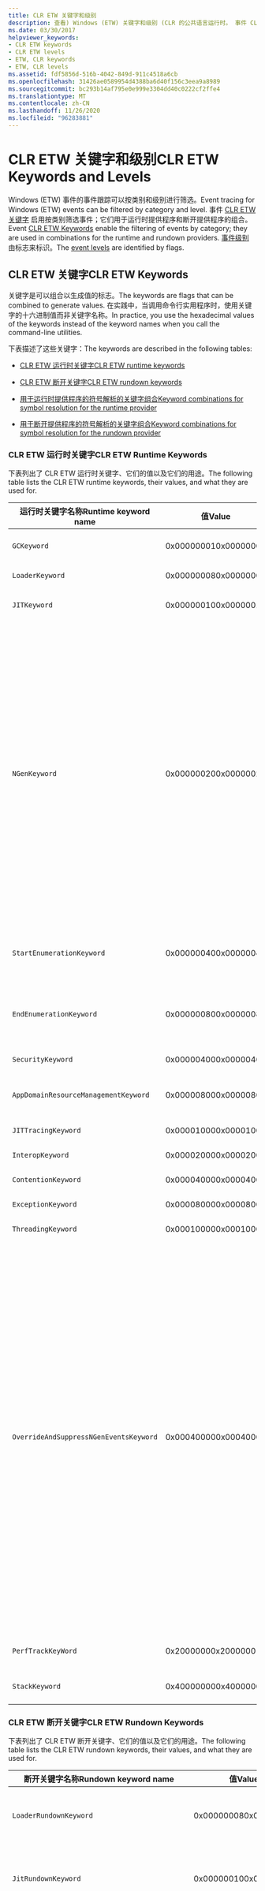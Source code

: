 ```yaml
---
title: CLR ETW 关键字和级别
description: 查看) Windows (ETW) 关键字和级别 (CLR 的公共语言运行时。 事件 CLR ETW 关键字启用按类别筛选事件。
ms.date: 03/30/2017
helpviewer_keywords:
- CLR ETW keywords
- CLR ETW levels
- ETW, CLR keywords
- ETW, CLR levels
ms.assetid: fdf5856d-516b-4042-849d-911c4518a6cb
ms.openlocfilehash: 31426ae0589954d4388ba6d40f156c3eea9a8989
ms.sourcegitcommit: bc293b14af795e0e999e3304dd40c0222cf2ffe4
ms.translationtype: MT
ms.contentlocale: zh-CN
ms.lasthandoff: 11/26/2020
ms.locfileid: "96283881"
---
```

# <a name="clr-etw-keywords-and-levels"></a><span data-ttu-id="37124-104">CLR ETW 关键字和级别</span><span class="sxs-lookup"><span data-stu-id="37124-104">CLR ETW Keywords and Levels</span></span>

<span data-ttu-id="37124-105">Windows (ETW) 事件的事件跟踪可以按类别和级别进行筛选。</span><span class="sxs-lookup"><span data-stu-id="37124-105">Event tracing for Windows (ETW) events can be filtered by category and level.</span></span> <span data-ttu-id="37124-106">事件 [CLR ETW 关键字](#clr-etw-keywords) 启用按类别筛选事件；它们用于运行时提供程序和断开提供程序的组合。</span><span class="sxs-lookup"><span data-stu-id="37124-106">Event [CLR ETW Keywords](#clr-etw-keywords) enable the filtering of events by category; they are used in combinations for the runtime and rundown providers.</span></span> <span data-ttu-id="37124-107">[事件级别](#etw-event-levels) 由标志来标识。</span><span class="sxs-lookup"><span data-stu-id="37124-107">The [event levels](#etw-event-levels) are identified by flags.</span></span>  
  
## <a name="clr-etw-keywords"></a><span data-ttu-id="37124-108">CLR ETW 关键字</span><span class="sxs-lookup"><span data-stu-id="37124-108">CLR ETW Keywords</span></span>  

 <span data-ttu-id="37124-109">关键字是可以组合以生成值的标志。</span><span class="sxs-lookup"><span data-stu-id="37124-109">The keywords are flags that can be combined to generate values.</span></span> <span data-ttu-id="37124-110">在实践中，当调用命令行实用程序时，使用关键字的十六进制值而非关键字名称。</span><span class="sxs-lookup"><span data-stu-id="37124-110">In practice, you use the hexadecimal values of the keywords instead of the keyword names when you call the command-line utilities.</span></span>  
  
 <span data-ttu-id="37124-111">下表描述了这些关键字：</span><span class="sxs-lookup"><span data-stu-id="37124-111">The keywords are described in the following tables:</span></span>  
  
- [<span data-ttu-id="37124-112">CLR ETW 运行时关键字</span><span class="sxs-lookup"><span data-stu-id="37124-112">CLR ETW runtime keywords</span></span>](#runtime)  
  
- [<span data-ttu-id="37124-113">CLR ETW 断开关键字</span><span class="sxs-lookup"><span data-stu-id="37124-113">CLR ETW rundown keywords</span></span>](#rundown)  
  
- [<span data-ttu-id="37124-114">用于运行时提供程序的符号解析的关键字组合</span><span class="sxs-lookup"><span data-stu-id="37124-114">Keyword combinations for symbol resolution for the runtime provider</span></span>](#runtime_combo)  
  
- [<span data-ttu-id="37124-115">用于断开提供程序的符号解析的关键字组合</span><span class="sxs-lookup"><span data-stu-id="37124-115">Keyword combinations for symbol resolution for the rundown provider</span></span>](#rundown_combo)  
  
<a name="runtime"></a>

### <a name="clr-etw-runtime-keywords"></a><span data-ttu-id="37124-116">CLR ETW 运行时关键字</span><span class="sxs-lookup"><span data-stu-id="37124-116">CLR ETW Runtime Keywords</span></span>  

 <span data-ttu-id="37124-117">下表列出了 CLR ETW 运行时关键字、它们的值以及它们的用途。</span><span class="sxs-lookup"><span data-stu-id="37124-117">The following table lists the CLR ETW runtime keywords, their values, and what they are used for.</span></span>  
  
|<span data-ttu-id="37124-118">运行时关键字名称</span><span class="sxs-lookup"><span data-stu-id="37124-118">Runtime keyword name</span></span>|<span data-ttu-id="37124-119">值</span><span class="sxs-lookup"><span data-stu-id="37124-119">Value</span></span>|<span data-ttu-id="37124-120">目的</span><span class="sxs-lookup"><span data-stu-id="37124-120">Purpose</span></span>|  
|--------------------------|-----------|-------------|  
|`GCKeyword`|<span data-ttu-id="37124-121">0x00000001</span><span class="sxs-lookup"><span data-stu-id="37124-121">0x00000001</span></span>|<span data-ttu-id="37124-122">启用 [垃圾回收事件](garbage-collection-etw-events.md)的回收。</span><span class="sxs-lookup"><span data-stu-id="37124-122">Enables the collection of [garbage collection events](garbage-collection-etw-events.md).</span></span>|  
|`LoaderKeyword`|<span data-ttu-id="37124-123">0x00000008</span><span class="sxs-lookup"><span data-stu-id="37124-123">0x00000008</span></span>|<span data-ttu-id="37124-124">启用 [加载程序事件](loader-etw-events.md)的回收。</span><span class="sxs-lookup"><span data-stu-id="37124-124">Enables the collection of [loader events](loader-etw-events.md).</span></span>|  
|`JITKeyword`|<span data-ttu-id="37124-125">0x00000010</span><span class="sxs-lookup"><span data-stu-id="37124-125">0x00000010</span></span>|<span data-ttu-id="37124-126">启用 [实时 (JIT) 事件](jit-tracing-etw-events.md)的回收。</span><span class="sxs-lookup"><span data-stu-id="37124-126">Enables the collection of [just-in-time (JIT) events](jit-tracing-etw-events.md).</span></span>|  
|`NGenKeyword`|<span data-ttu-id="37124-127">0x00000020</span><span class="sxs-lookup"><span data-stu-id="37124-127">0x00000020</span></span>|<span data-ttu-id="37124-128">启用本机映像方法（由本机映像生成器 Ngen.exe 处理的方法）的事件的收集；与 `StartEnumerationKeyword` 和 `EndEnumerationKeyword`一起使用。</span><span class="sxs-lookup"><span data-stu-id="37124-128">Enables the collection of events for native image methods (methods processed by the Native Image Generator, Ngen.exe); used with `StartEnumerationKeyword` and `EndEnumerationKeyword`.</span></span> <span data-ttu-id="37124-129">此关键字具有高开销。</span><span class="sxs-lookup"><span data-stu-id="37124-129">This keyword has high overhead.</span></span> <span data-ttu-id="37124-130">它将在每个加载的 NGen 模块内生成每个方法的事件。</span><span class="sxs-lookup"><span data-stu-id="37124-130">It generates events for every method inside every loaded NGen module.</span></span> <span data-ttu-id="37124-131">只要有可能，我们建议使用由分析工具生成的程序数据库 (PDB) 从 NGen 模块检索有关方法的信息，而不是使用此关键字。</span><span class="sxs-lookup"><span data-stu-id="37124-131">Whenever possible, instead of using this keyword, we recommend that you use the program databases (PDBs) generated by profiling tools to retrieve information about methods from NGen modules.</span></span> <span data-ttu-id="37124-132">另请参阅此表后面的 `OverrideAndSuppressNGenEventsKeyword` 。</span><span class="sxs-lookup"><span data-stu-id="37124-132">See also `OverrideAndSuppressNGenEventsKeyword` later in this table.</span></span>|  
|`StartEnumerationKeyword`|<span data-ttu-id="37124-133">0x00000040</span><span class="sxs-lookup"><span data-stu-id="37124-133">0x00000040</span></span>|<span data-ttu-id="37124-134">启用运行时中所有方法的枚举；与 `NGenKeyword`配合使用。</span><span class="sxs-lookup"><span data-stu-id="37124-134">Enables the enumeration of all the methods in the runtime; used in conjunction with `NGenKeyword`.</span></span>|  
|`EndEnumerationKeyword`|<span data-ttu-id="37124-135">0x00000080</span><span class="sxs-lookup"><span data-stu-id="37124-135">0x00000080</span></span>|<span data-ttu-id="37124-136">启用运行时中销毁的所有方法的枚举；与 `JITKeyword` 和 `NGenKeyword`配合使用。</span><span class="sxs-lookup"><span data-stu-id="37124-136">Enables the enumeration of all the methods destroyed in the runtime; used in conjunction with `JITKeyword` and `NGenKeyword`.</span></span>|  
|`SecurityKeyword`|<span data-ttu-id="37124-137">0x00000400</span><span class="sxs-lookup"><span data-stu-id="37124-137">0x00000400</span></span>|<span data-ttu-id="37124-138">启用 [安全事件](security-etw-events.md)的回收。</span><span class="sxs-lookup"><span data-stu-id="37124-138">Enables the collection of [security events](security-etw-events.md).</span></span>|  
|`AppDomainResourceManagementKeyword`|<span data-ttu-id="37124-139">0x00000800</span><span class="sxs-lookup"><span data-stu-id="37124-139">0x00000800</span></span>|<span data-ttu-id="37124-140">启用应用程序域级别的资源监视事件的回收。</span><span class="sxs-lookup"><span data-stu-id="37124-140">Enables the collection of resource monitoring events at an application domain level.</span></span>|  
|`JITTracingKeyword`|<span data-ttu-id="37124-141">0x00001000</span><span class="sxs-lookup"><span data-stu-id="37124-141">0x00001000</span></span>|<span data-ttu-id="37124-142">启用 [JIT 跟踪事件](jit-tracing-etw-events.md)的回收。</span><span class="sxs-lookup"><span data-stu-id="37124-142">Enables the collection of [JIT tracing events](jit-tracing-etw-events.md).</span></span>|  
|`InteropKeyword`|<span data-ttu-id="37124-143">0x00002000</span><span class="sxs-lookup"><span data-stu-id="37124-143">0x00002000</span></span>|<span data-ttu-id="37124-144">启用 [互操作事件](interop-etw-events.md)的回收。</span><span class="sxs-lookup"><span data-stu-id="37124-144">Enables the collection of [interop events](interop-etw-events.md).</span></span>|  
|`ContentionKeyword`|<span data-ttu-id="37124-145">0x00004000</span><span class="sxs-lookup"><span data-stu-id="37124-145">0x00004000</span></span>|<span data-ttu-id="37124-146">启用 [争用事件](contention-etw-events.md)的回收。</span><span class="sxs-lookup"><span data-stu-id="37124-146">Enables the collection of [contention events](contention-etw-events.md).</span></span>|  
|`ExceptionKeyword`|<span data-ttu-id="37124-147">0x00008000</span><span class="sxs-lookup"><span data-stu-id="37124-147">0x00008000</span></span>|<span data-ttu-id="37124-148">启用 [异常事件](exception-thrown-v1-etw-event.md)的回收。</span><span class="sxs-lookup"><span data-stu-id="37124-148">Enables the collection of [exception events](exception-thrown-v1-etw-event.md).</span></span>|  
|`ThreadingKeyword`|<span data-ttu-id="37124-149">0x00010000</span><span class="sxs-lookup"><span data-stu-id="37124-149">0x00010000</span></span>|<span data-ttu-id="37124-150">启用 [线程池事件](thread-pool-etw-events.md)的回收。</span><span class="sxs-lookup"><span data-stu-id="37124-150">Enables the collection of [thread pool events](thread-pool-etw-events.md).</span></span>|  
|`OverrideAndSuppressNGenEventsKeyword`|<span data-ttu-id="37124-151">0x00040000</span><span class="sxs-lookup"><span data-stu-id="37124-151">0x00040000</span></span>|<span data-ttu-id="37124-152"> (在 .NET Framework 4.5 及更高版本中可用。 ) 禁止显示高开销 `NGenKeyword` 关键字，并防止生成 NGen 模块内的方法的事件。</span><span class="sxs-lookup"><span data-stu-id="37124-152">(Available in the  .NET Framework 4.5 and later.) Suppresses the high-overhead `NGenKeyword` keyword and prevents the generation of events for methods that are inside NGen modules.</span></span> <span data-ttu-id="37124-153">从 .NET Framework 4.5 开始，分析工具应同时使用 `OverrideAndSuppressNGenEventsKeyword` 和 `NGenKeyword` 来禁止生成 NGen 模块中的方法的事件。</span><span class="sxs-lookup"><span data-stu-id="37124-153">Starting with the .NET Framework 4.5, profiling tools should use `OverrideAndSuppressNGenEventsKeyword` and `NGenKeyword` together to suppress the generation of events for methods in NGen modules.</span></span> <span data-ttu-id="37124-154">这使分析工具能够使用更高效的 NGen PDB 来获取 NGen 模块中方法的相关信息。</span><span class="sxs-lookup"><span data-stu-id="37124-154">This enables the profiling tool to use the more efficient NGen PDBs to get information about methods in NGen modules.</span></span> <span data-ttu-id="37124-155">.NET Framework 4 及更早版本中的 CLR 不支持 NGen PDB 的创建。</span><span class="sxs-lookup"><span data-stu-id="37124-155">The CLR in the .NET Framework 4 and earlier versions does not support the creation of NGen PDBs.</span></span> <span data-ttu-id="37124-156">在这些早期版本中，CLR 将不识别 `OverrideAndSuppressNGenEventsKeyword` 并将处理 `NGenKeyword` 以生成 NGen 模块内方法的事件。</span><span class="sxs-lookup"><span data-stu-id="37124-156">In these earlier versions, the CLR will not recognize `OverrideAndSuppressNGenEventsKeyword` and will process `NGenKeyword` to generate events for methods in NGen modules.</span></span>|  
|`PerfTrackKeyWord`|<span data-ttu-id="37124-157">0x2000000</span><span class="sxs-lookup"><span data-stu-id="37124-157">0x2000000</span></span>|<span data-ttu-id="37124-158">启用 `ModuleLoad` 和 `ModuleRange` 事件的回收。</span><span class="sxs-lookup"><span data-stu-id="37124-158">Enables the collection of the `ModuleLoad` and `ModuleRange` events.</span></span>|  
|`StackKeyword`|<span data-ttu-id="37124-159">0x40000000</span><span class="sxs-lookup"><span data-stu-id="37124-159">0x40000000</span></span>|<span data-ttu-id="37124-160">启用 CLR [堆栈跟踪事件](stack-etw-event.md)的回收。</span><span class="sxs-lookup"><span data-stu-id="37124-160">Enables the collection of CLR [stack trace events](stack-etw-event.md).</span></span>|  
  
<a name="rundown"></a>

### <a name="clr-etw-rundown-keywords"></a><span data-ttu-id="37124-161">CLR ETW 断开关键字</span><span class="sxs-lookup"><span data-stu-id="37124-161">CLR ETW Rundown Keywords</span></span>  

 <span data-ttu-id="37124-162">下表列出了 CLR ETW 断开关键字、它们的值以及它们的用途。</span><span class="sxs-lookup"><span data-stu-id="37124-162">The following table lists the CLR ETW rundown keywords, their values, and what they are used for.</span></span>  
  
|<span data-ttu-id="37124-163">断开关键字名称</span><span class="sxs-lookup"><span data-stu-id="37124-163">Rundown keyword name</span></span>|<span data-ttu-id="37124-164">值</span><span class="sxs-lookup"><span data-stu-id="37124-164">Value</span></span>|<span data-ttu-id="37124-165">目的</span><span class="sxs-lookup"><span data-stu-id="37124-165">Purpose</span></span>|  
|--------------------------|-----------|-------------|  
|`LoaderRundownKeyword`|<span data-ttu-id="37124-166">0x00000008</span><span class="sxs-lookup"><span data-stu-id="37124-166">0x00000008</span></span>|<span data-ttu-id="37124-167">当与 `StartRundownKeyword` 和 `EndRundownKeyword`一起使用时启用加载程序事件的回收。</span><span class="sxs-lookup"><span data-stu-id="37124-167">Enables the collection of loader events when used with `StartRundownKeyword` and `EndRundownKeyword`.</span></span>|  
|`JitRundownKeyword`|<span data-ttu-id="37124-168">0x00000010</span><span class="sxs-lookup"><span data-stu-id="37124-168">0x00000010</span></span>|<span data-ttu-id="37124-169">当与 `DCStart` 和 `DCEnd` 一起使用时启用 JIT 编译的方法的方法 `StartRundownKeyword` 和 `EndRundownKeyword`事件的回收。</span><span class="sxs-lookup"><span data-stu-id="37124-169">Enables the collection of method `DCStart` and `DCEnd` events for JIT-compiled methods when used with `StartRundownKeyword` and `EndRundownKeyword`.</span></span>|  
|`NGenRundownKeyword`|<span data-ttu-id="37124-170">0x00000020</span><span class="sxs-lookup"><span data-stu-id="37124-170">0x00000020</span></span>|<span data-ttu-id="37124-171">当与 `DCStart` 和 `DCEnd` 一起使用时启用 NGen 本机映像方法的方法 `StartRundownKeyword` 和 `EndRundownKeyword`事件的回收。</span><span class="sxs-lookup"><span data-stu-id="37124-171">Enables the collection of method `DCStart` and `DCEnd` events for NGen native image methods when used with `StartRundownKeyword` and `EndRundownKeyword`.</span></span> <span data-ttu-id="37124-172">此关键字具有高开销。</span><span class="sxs-lookup"><span data-stu-id="37124-172">This keyword has high overhead.</span></span> <span data-ttu-id="37124-173">它将在每个加载的 NGen 模块内生成每个方法的事件。</span><span class="sxs-lookup"><span data-stu-id="37124-173">It generates events for every method inside every loaded NGen module.</span></span> <span data-ttu-id="37124-174">只要有可能，我们建议使用由分析工具生成的程序数据库 (PDB) 从 NGen 模块检索有关方法的信息，而不是使用此关键字。</span><span class="sxs-lookup"><span data-stu-id="37124-174">Whenever possible, instead of using this keyword, we recommend that you use the program databases (PDBs) generated by profiling tools to retrieve information about methods from NGen modules.</span></span> <span data-ttu-id="37124-175">另请参阅此表后面的 `OverrideAndSuppressNGenEventsRundownKeyword` 。</span><span class="sxs-lookup"><span data-stu-id="37124-175">See also `OverrideAndSuppressNGenEventsRundownKeyword` later in this table.</span></span>|  
|`StartRundownKeyword`|<span data-ttu-id="37124-176">0x00000040</span><span class="sxs-lookup"><span data-stu-id="37124-176">0x00000040</span></span>|<span data-ttu-id="37124-177">在开始断开期间启用系统状态的枚举。</span><span class="sxs-lookup"><span data-stu-id="37124-177">Enables the enumeration of system state during a start rundown.</span></span>|  
|`EndRundownKeyword`|<span data-ttu-id="37124-178">0x00000100</span><span class="sxs-lookup"><span data-stu-id="37124-178">0x00000100</span></span>|<span data-ttu-id="37124-179">在结束断开期间启用系统状态的枚举。</span><span class="sxs-lookup"><span data-stu-id="37124-179">Enables the enumeration of system state during an end rundown.</span></span>|  
|`AppDomainResourceManagementRundownKeyword`|<span data-ttu-id="37124-180">0x00000800</span><span class="sxs-lookup"><span data-stu-id="37124-180">0x00000800</span></span>|<span data-ttu-id="37124-181">当与 <xref:System.AppDomain> 或 `StartRundownKeyword` 一起使用时启用 `EndRundownKeyword`级别的资源监视的事件的回收。</span><span class="sxs-lookup"><span data-stu-id="37124-181">Enables the collection of events for resource monitoring at an <xref:System.AppDomain> level when used with `StartRundownKeyword` or `EndRundownKeyword`.</span></span>|  
|`ThreadingKeyword`|<span data-ttu-id="37124-182">0x00010000</span><span class="sxs-lookup"><span data-stu-id="37124-182">0x00010000</span></span>|<span data-ttu-id="37124-183">启用线程池事件的回收。</span><span class="sxs-lookup"><span data-stu-id="37124-183">Enables the collection of thread pool events.</span></span>|  
|`OverrideAndSuppressNGenEventsRundownKeyword`|<span data-ttu-id="37124-184">0x00040000</span><span class="sxs-lookup"><span data-stu-id="37124-184">0x00040000</span></span>|<span data-ttu-id="37124-185"> (在 .NET Framework 4.5 及更高版本中可用。 ) 禁止显示高开销 `NGenRundownKeyword` 关键字，并防止生成 NGen 模块内的方法的事件。</span><span class="sxs-lookup"><span data-stu-id="37124-185">(Available in the .NET Framework 4.5 and later.) Suppresses the high-overhead `NGenRundownKeyword` keyword and prevents the generation of events for methods that are inside NGen modules.</span></span> <span data-ttu-id="37124-186">从 .NET Framework 4.5 开始，分析工具应同时使用 `OverrideAndSuppressNGenEventsRundownKeyword` 和 `NGenRundownKeyword` 来禁止生成 NGen 模块中的方法的事件。</span><span class="sxs-lookup"><span data-stu-id="37124-186">Starting with the .NET Framework 4.5, profiling tools should use `OverrideAndSuppressNGenEventsRundownKeyword` and `NGenRundownKeyword` together to suppress the generation of events for methods in NGen modules.</span></span> <span data-ttu-id="37124-187">这使分析工具能够使用更高效的 NGen PDB 来获取 NGen 模块中方法的相关信息。</span><span class="sxs-lookup"><span data-stu-id="37124-187">This enables the profiling tool to use the more efficient NGen PDBs to get information about methods in NGen modules.</span></span> <span data-ttu-id="37124-188">.NET Framework 4 及更早版本中的 CLR 不支持 NGen PDB 的创建。</span><span class="sxs-lookup"><span data-stu-id="37124-188">The CLR in the .NET Framework 4 and earlier versions does not support the creation of NGen PDBs.</span></span> <span data-ttu-id="37124-189">在这些早期版本中，CLR 将不识别 `OverrideAndSuppressNGenEventsRundownKeyword` 并将处理 `NGenRundownKeyword` 以生成 NGen 模块内方法的事件。</span><span class="sxs-lookup"><span data-stu-id="37124-189">In these earlier versions, the CLR will not recognize `OverrideAndSuppressNGenEventsRundownKeyword` and will process `NGenRundownKeyword` to generate events for methods in NGen modules.</span></span>|  
|`PerfTrackKeyWord`|<span data-ttu-id="37124-190">0x2000000</span><span class="sxs-lookup"><span data-stu-id="37124-190">0x2000000</span></span>|<span data-ttu-id="37124-191">启用 `ModuleDCStart`、 `ModuleDCEnd`、 `ModuleRangeDCStart`和 `ModuleRangeDCEnd` 事件的回收。</span><span class="sxs-lookup"><span data-stu-id="37124-191">Enables the collection of the `ModuleDCStart`, `ModuleDCEnd`, `ModuleRangeDCStart`, and `ModuleRangeDCEnd` events.</span></span>|
  
<a name="runtime_combo"></a>

### <a name="keyword-combinations-for-symbol-resolution-for-the-runtime-provider"></a><span data-ttu-id="37124-192">用于运行时提供程序的符号解析的关键字组合</span><span class="sxs-lookup"><span data-stu-id="37124-192">Keyword Combinations for Symbol Resolution for the Runtime Provider</span></span>  
  
|<span data-ttu-id="37124-193">关键字和标志</span><span class="sxs-lookup"><span data-stu-id="37124-193">Keywords and flags</span></span>|<span data-ttu-id="37124-194">应用程序域、程序集、模块加载/卸载事件</span><span class="sxs-lookup"><span data-stu-id="37124-194">Application domain, assembly, module load/unload events</span></span>|<span data-ttu-id="37124-195">方法加载/卸载事件（动态事件除外）</span><span class="sxs-lookup"><span data-stu-id="37124-195">Method load/unload events (except dynamic events)</span></span>|<span data-ttu-id="37124-196">动态方法加载/销毁事件</span><span class="sxs-lookup"><span data-stu-id="37124-196">Dynamic method load/destroy events</span></span>|  
|------------------------|--------------------------------------------------------------|----------------------------------------------------------|-----------------------------------------|  
|`LoaderKeyword`|<span data-ttu-id="37124-197">加载和卸载事件。</span><span class="sxs-lookup"><span data-stu-id="37124-197">Load and unload events.</span></span>|<span data-ttu-id="37124-198">无。</span><span class="sxs-lookup"><span data-stu-id="37124-198">None.</span></span>|<span data-ttu-id="37124-199">无。</span><span class="sxs-lookup"><span data-stu-id="37124-199">None.</span></span>|  
|`JITKeyword`<br /><br /> <span data-ttu-id="37124-200">（+ `StartEnumerationKeyword` 不添加任何内容）</span><span class="sxs-lookup"><span data-stu-id="37124-200">(+ `StartEnumerationKeyword` does not add anything)</span></span>|<span data-ttu-id="37124-201">无。</span><span class="sxs-lookup"><span data-stu-id="37124-201">None.</span></span>|<span data-ttu-id="37124-202">加载事件。</span><span class="sxs-lookup"><span data-stu-id="37124-202">Load events.</span></span>|<span data-ttu-id="37124-203">加载和卸载事件。</span><span class="sxs-lookup"><span data-stu-id="37124-203">Load and unload events.</span></span>|  
|`JITKeyword` +<br /><br /> `EndEnumerationKeyword`|<span data-ttu-id="37124-204">无。</span><span class="sxs-lookup"><span data-stu-id="37124-204">None.</span></span>|<span data-ttu-id="37124-205">加载和卸载事件。</span><span class="sxs-lookup"><span data-stu-id="37124-205">Load and unload events.</span></span>|<span data-ttu-id="37124-206">加载和卸载事件。</span><span class="sxs-lookup"><span data-stu-id="37124-206">Load and unload events.</span></span>|  
|`NGenKeyword`|<span data-ttu-id="37124-207">无。</span><span class="sxs-lookup"><span data-stu-id="37124-207">None.</span></span>|<span data-ttu-id="37124-208">无。</span><span class="sxs-lookup"><span data-stu-id="37124-208">None.</span></span>|<span data-ttu-id="37124-209">不适用。</span><span class="sxs-lookup"><span data-stu-id="37124-209">Not applicable.</span></span>|  
|`NGenKeyword` +<br /><br /> `StartEnumerationKeyword`|<span data-ttu-id="37124-210">无。</span><span class="sxs-lookup"><span data-stu-id="37124-210">None.</span></span>|<span data-ttu-id="37124-211">加载事件。</span><span class="sxs-lookup"><span data-stu-id="37124-211">Load events.</span></span>|<span data-ttu-id="37124-212">不适用。</span><span class="sxs-lookup"><span data-stu-id="37124-212">Not applicable.</span></span>|  
|`NGenKeyword` +<br /><br /> `EndEnumerationKeyword`|<span data-ttu-id="37124-213">无。</span><span class="sxs-lookup"><span data-stu-id="37124-213">None.</span></span>|<span data-ttu-id="37124-214">卸载事件。</span><span class="sxs-lookup"><span data-stu-id="37124-214">Unload events.</span></span>|<span data-ttu-id="37124-215">不适用。</span><span class="sxs-lookup"><span data-stu-id="37124-215">Not applicable.</span></span>|  
  
<a name="rundown_combo"></a>

### <a name="keyword-combinations-for-symbol-resolution-for-the-rundown-provider"></a><span data-ttu-id="37124-216">用于断开提供程序的符号解析的关键字组合</span><span class="sxs-lookup"><span data-stu-id="37124-216">Keyword Combinations for Symbol Resolution for the Rundown Provider</span></span>  
  
|<span data-ttu-id="37124-217">关键字和标志</span><span class="sxs-lookup"><span data-stu-id="37124-217">Keywords and flags</span></span>|<span data-ttu-id="37124-218">应用程序域、程序集、模块 DCStart/DCEnd 事件</span><span class="sxs-lookup"><span data-stu-id="37124-218">Application domain, assembly, module DCStart/DCEnd events</span></span>|<span data-ttu-id="37124-219">方法 DCStart/DCEnd 事件（包括动态方法事件）</span><span class="sxs-lookup"><span data-stu-id="37124-219">Method DCStart/DCEnd events (including dynamic method events)</span></span>|  
|------------------------|----------------------------------------------------------------|----------------------------------------------------------------------|  
|`LoaderRundownKeyword` +<br /><br /> `StartRundownKeyword`|<span data-ttu-id="37124-220">`DCStart` 事件。</span><span class="sxs-lookup"><span data-stu-id="37124-220">`DCStart` events.</span></span>|<span data-ttu-id="37124-221">无。</span><span class="sxs-lookup"><span data-stu-id="37124-221">None.</span></span>|  
|`LoaderRundownKeyword` +<br /><br /> `EndRundownKeyword`|<span data-ttu-id="37124-222">`DCEnd` 事件。</span><span class="sxs-lookup"><span data-stu-id="37124-222">`DCEnd` events.</span></span>|<span data-ttu-id="37124-223">无。</span><span class="sxs-lookup"><span data-stu-id="37124-223">None.</span></span>|  
|`JITKeyword` +<br /><br /> `StartRundownKeyword`|<span data-ttu-id="37124-224">无。</span><span class="sxs-lookup"><span data-stu-id="37124-224">None.</span></span>|<span data-ttu-id="37124-225">`DCStart` 事件。</span><span class="sxs-lookup"><span data-stu-id="37124-225">`DCStart` events.</span></span>|  
|`JITKeyword` +<br /><br /> `EndRundownKeyword`|<span data-ttu-id="37124-226">无。</span><span class="sxs-lookup"><span data-stu-id="37124-226">None.</span></span>|<span data-ttu-id="37124-227">`DCEnd` 事件。</span><span class="sxs-lookup"><span data-stu-id="37124-227">`DCEnd` events.</span></span>|  
|`NGenKeyword` +<br /><br /> `StartRundownKeyword`|<span data-ttu-id="37124-228">无。</span><span class="sxs-lookup"><span data-stu-id="37124-228">None.</span></span>|<span data-ttu-id="37124-229">`DCStart` 事件。</span><span class="sxs-lookup"><span data-stu-id="37124-229">`DCStart` events.</span></span>|  
|`NGenKeyword` +<br /><br /> `EndRundownKeyword`|<span data-ttu-id="37124-230">无。</span><span class="sxs-lookup"><span data-stu-id="37124-230">None.</span></span>|<span data-ttu-id="37124-231">`DCEnd` 事件。</span><span class="sxs-lookup"><span data-stu-id="37124-231">`DCEnd` events.</span></span>|  

## <a name="etw-event-levels"></a><span data-ttu-id="37124-232">ETW 事件级别</span><span class="sxs-lookup"><span data-stu-id="37124-232">ETW Event Levels</span></span>  

 <span data-ttu-id="37124-233">ETW 事件还可按级别进行筛选。</span><span class="sxs-lookup"><span data-stu-id="37124-233">ETW events can also be filtered by level.</span></span> <span data-ttu-id="37124-234">如果级别设置为 0x5，则会引发包括 0x5 及以下级别的事件（这些事件属于通过关键字启用的类别）。</span><span class="sxs-lookup"><span data-stu-id="37124-234">If the level is set at 0x5, events of all levels, including 0x5 and below (which are events that belong to categories enabled through keywords) are raised.</span></span> <span data-ttu-id="37124-235">如果级别设置为 0x2，则只会引发 0x2 及以下级别的事件。</span><span class="sxs-lookup"><span data-stu-id="37124-235">If the level is set at 0x2, only events that belong to level 0x2 and below are raised.</span></span>  
  
 <span data-ttu-id="37124-236">级别具有以下含义：</span><span class="sxs-lookup"><span data-stu-id="37124-236">The levels have the following meanings:</span></span>  
  
 <span data-ttu-id="37124-237">0x5 - 详细</span><span class="sxs-lookup"><span data-stu-id="37124-237">0x5 - Verbose</span></span>  
  
 <span data-ttu-id="37124-238">0x4 - 信息性</span><span class="sxs-lookup"><span data-stu-id="37124-238">0x4 - Informational</span></span>  
  
 <span data-ttu-id="37124-239">0x3 - 警告</span><span class="sxs-lookup"><span data-stu-id="37124-239">0x3 - Warning</span></span>  
  
 <span data-ttu-id="37124-240">0x2 - 错误</span><span class="sxs-lookup"><span data-stu-id="37124-240">0x2 - Error</span></span>  
  
 <span data-ttu-id="37124-241">0x1 - 严重</span><span class="sxs-lookup"><span data-stu-id="37124-241">0x1 - Critical</span></span>  
  
 <span data-ttu-id="37124-242">0x0 - LogAlways</span><span class="sxs-lookup"><span data-stu-id="37124-242">0x0 - LogAlways</span></span>  
  
## <a name="see-also"></a><span data-ttu-id="37124-243">另请参阅</span><span class="sxs-lookup"><span data-stu-id="37124-243">See also</span></span>

- [<span data-ttu-id="37124-244">CLR ETW 提供程序</span><span class="sxs-lookup"><span data-stu-id="37124-244">CLR ETW Providers</span></span>](clr-etw-providers.md)
- [<span data-ttu-id="37124-245">CLR ETW 事件</span><span class="sxs-lookup"><span data-stu-id="37124-245">CLR ETW Events</span></span>](clr-etw-events.md)
- [<span data-ttu-id="37124-246">公共语言运行时中的 ETW 事件</span><span class="sxs-lookup"><span data-stu-id="37124-246">ETW Events in the Common Language Runtime</span></span>](etw-events-in-the-common-language-runtime.md)
